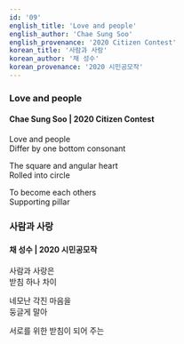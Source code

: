 ```yaml
---
id: '09'
english_title: 'Love and people'
english_author: 'Chae Sung Soo'
english_provenance: '2020 Citizen Contest'
korean_title: '사람과 사랑'
korean_author: '채 성수'
korean_provenance: '2020 시민공모작'
---
```

### Love and people
#### Chae Sung Soo | 2020 Citizen Contest

Love and people\
Differ by one bottom consonant

The square and angular heart\
Rolled into circle

To become each others\
Supporting pillar

### 사람과 사랑
#### 채 성수 | 2020 시민공모작

사람과 사랑은\
받침 하나 차이

네모난 각진 마음을\
둥글게 말아

서로를 위한
받침이 되어 주는
